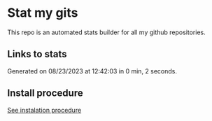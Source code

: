 # Stat my gits

This repo is an automated stats builder for all my github repositories.

## Links to stats


Generated on 08/23/2023 at 12:42:03 in 0 min, 2 seconds.

## Install procedure

[See instalation procedure](./src/install.md)
